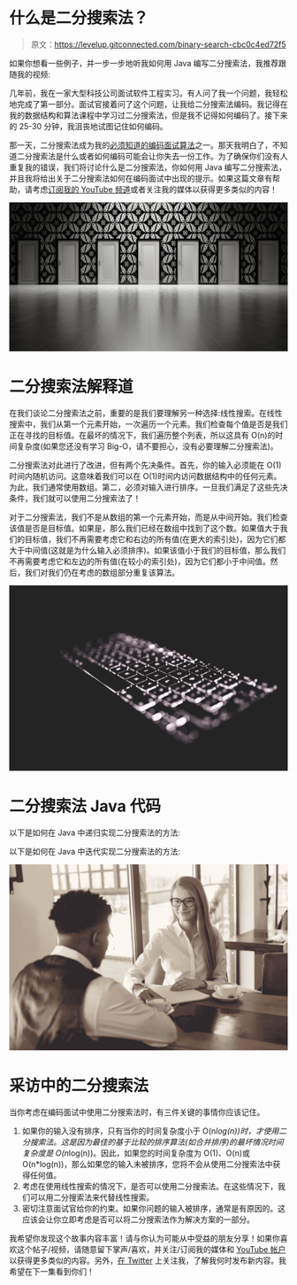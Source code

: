 # 什么是二分搜索法？

> 原文：<https://levelup.gitconnected.com/binary-search-cbc0c4ed72f5>

如果你想看一些例子，并一步一步地听我如何用 Java 编写二分搜索法，我推荐跟随我的视频:

几年前，我在一家大型科技公司面试软件工程实习。有人问了我一个问题，我轻松地完成了第一部分。面试官接着问了这个问题，让我给二分搜索法编码。我记得在我的数据结构和算法课程中学习过二分搜索法，但是我不记得如何编码了。接下来的 25-30 分钟，我沮丧地试图记住如何编码。

那一天，二分搜索法成为我的[必须知道的编码面试算法](http://bit.ly/interviewalgorithms)之一。那天我明白了，不知道二分搜索法是什么或者如何编码可能会让你失去一份工作。为了确保你们没有人重复我的错误，我们将讨论什么是二分搜索法，你如何用 Java 编写二分搜索法，并且我将给出关于二分搜索法如何在编码面试中出现的提示。如果这篇文章有帮助，请考虑[订阅我的 YouTube 频道](http://bit.ly/sub2rahul)或者关注我的媒体以获得更多类似的内容！

![](img/bf925ca6eea91915aa02791f17314773.png)

# 二分搜索法解释道

在我们谈论二分搜索法之前，重要的是我们要理解另一种选择:线性搜索。在线性搜索中，我们从第一个元素开始，一次遍历一个元素。我们检查每个值是否是我们正在寻找的目标值。在最坏的情况下，我们遍历整个列表，所以这具有 O(n)的时间复杂度(如果您还没有学习 Big-O，请不要担心，没有必要理解二分搜索法)。

二分搜索法对此进行了改进，但有两个先决条件。首先，你的输入必须能在 O(1)时间内随机访问。这意味着我们可以在 O(1)时间内访问数据结构中的任何元素。为此，我们通常使用数组。第二，必须对输入进行排序。一旦我们满足了这些先决条件，我们就可以使用二分搜索法了！

对于二分搜索法，我们不是从数组的第一个元素开始，而是从中间开始。我们检查该值是否是目标值。如果是，那么我们已经在数组中找到了这个数。如果值大于我们的目标值，我们不再需要考虑它和右边的所有值(在更大的索引处)，因为它们都大于中间值(这就是为什么输入必须排序)。如果该值小于我们的目标值，那么我们不再需要考虑它和左边的所有值(在较小的索引处)，因为它们都小于中间值。然后，我们对我们仍在考虑的数组部分重复该算法。

![](img/e53d7b0a8c3e9c9efc8fd0077bb9d884.png)

# 二分搜索法 Java 代码

以下是如何在 Java 中递归实现二分搜索法的方法:

以下是如何在 Java 中迭代实现二分搜索法的方法:

![](img/da79f80252047191bbeeb22527f6414e.png)

# 采访中的二分搜索法

当你考虑在编码面试中使用二分搜索法时，有三件关键的事情你应该记住。

1.  如果你的输入没有排序，只有当你的时间复杂度小于 O(n*log(n))时，才使用二分搜索法。这是因为最佳的基于比较的排序算法(如合并排序)的最坏情况时间复杂度是 O(n*log(n))。因此，如果您的时间复杂度为 O(1)、O(n)或 O(n*log(n))，那么如果您的输入未被排序，您将不会从使用二分搜索法中获得任何值。
2.  考虑在使用线性搜索的情况下，是否可以使用二分搜索法。在这些情况下，我们可以用二分搜索法来代替线性搜索。
3.  密切注意面试官给你的约束。如果你问题的输入被排序，通常是有原因的。这应该会让你立即考虑是否可以将二分搜索法作为解决方案的一部分。

我希望你发现这个故事内容丰富！请与你认为可能从中受益的朋友分享！如果你喜欢这个帖子/视频，请随意留下掌声/喜欢，并关注/订阅我的媒体和 [YouTube 帐户](http://bit.ly/sub2rahul)以获得更多类似的内容。另外，[在 Twitter](https://twitter.com/sabnis_rahul) 上关注我，了解我何时发布新内容。我希望在下一集看到你们！